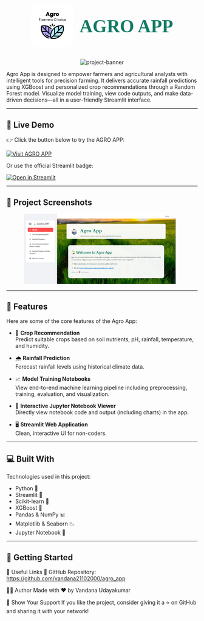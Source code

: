 <h1 align="center" id="title" style="display: flex; justify-content: center; align-items: center; gap: 16px; font-family: Georgia, serif; color: #117A65; font-size: 48px; font-weight: 900;">
  <img src="agro_logo_img.jpg" alt="Agro App Logo" style="height: 110px; vertical-align: middle; border-radius: 12px;">
  AGRO APP
</h1>


<p align="center">
  <img src="https://socialify.git.ci/vandana21102000/agro_app/image?description=1&font=Jost&language=1&name=1&owner=1&pattern=Floating%20Cogs&stargazers=1&theme=Light" alt="project-banner">
</p>



<p id="description">
Agro App is designed to empower farmers and agricultural analysts with intelligent tools for precision farming. It delivers accurate rainfall predictions using XGBoost and personalized crop recommendations through a Random Forest model. Visualize model training, view code outputs, and make data-driven decisions—all in a user-friendly Streamlit interface.
</p>

---

## 🚀 Live Demo

👉 Click the button below to try the AGRO APP:

[![Visit AGRO APP](https://img.shields.io/badge/🌾%20Open%20AGRO%20APP-Click%20Here-brightgreen?style=for-the-badge)](https://vandana21102000-agro-app-app-ksv5yl.streamlit.app/)

Or use the official Streamlit badge:

[![Open in Streamlit](https://static.streamlit.io/badges/streamlit_badge_black_white.svg)](https://vandana21102000-agro-app-app-ksv5yl.streamlit.app/)

---


## 📸 Project Screenshots


<p align="center">
  <img src="screenshot.png" alt="Screenshot 1" width="400"/>
  &nbsp;&nbsp;
</p>


---

## 🧠 Features

Here are some of the core features of the Agro App:

- 🌾 **Crop Recommendation**  
  Predict suitable crops based on soil nutrients, pH, rainfall, temperature, and humidity.

- 🌧️ **Rainfall Prediction**  
  Forecast rainfall levels using historical climate data.

- 📈 **Model Training Notebooks**  
  View end-to-end machine learning pipeline including preprocessing, training, evaluation, and visualization.

- 🧪 **Interactive Jupyter Notebook Viewer**  
  Directly view notebook code and output (including charts) in the app.

- 🖥️ **Streamlit Web Application**  
  Clean, interactive UI for non-coders.

---

## 💻 Built With

Technologies used in this project:

- Python 🐍
- Streamlit 🎈
- Scikit-learn 🤖
- XGBoost 🌿
- Pandas & NumPy 📊
- Matplotlib & Seaborn 📉
- Jupyter Notebook 📓

---

## 🚀 Getting Started

🔗 Useful Links
📂 GitHub Repository: https://github.com/vandana21102000/agro_app

👩‍💻 Author
Made with ❤️ by Vandana Udayakumar


🌟 Show Your Support
If you like the project, consider giving it a ⭐ on GitHub and sharing it with your network!
